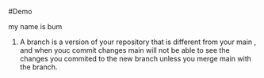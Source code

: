 #Demo


my name is bum
1. A branch is a version of your repository that is different from your main , and when youc commit changes main will not be able to see the changes you commited to the new branch unless you merge main with the branch.

